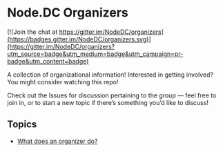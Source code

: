 # Node.DC Organizers

[![Join the chat at https://gitter.im/NodeDC/organizers](https://badges.gitter.im/NodeDC/organizers.svg)](https://gitter.im/NodeDC/organizers?utm_source=badge&utm_medium=badge&utm_campaign=pr-badge&utm_content=badge)

A collection of organizational information! Interested in getting involved? You might consider watching this repo!

Check out the Issues for discussion pertaining to the group — feel free to join in, or to start a new topic if there’s something you’d like to discuss!

## Topics

- [What does an organizer do?](ORGANIZER-OUTLINE.md)